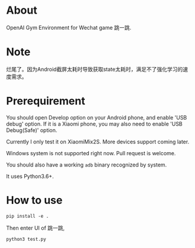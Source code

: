 # About

OpenAI Gym Environment for Wechat game 跳一跳.

# Note

烂尾了。因为Android截屏太耗时导致获取state太耗时，满足不了强化学习的速度需求。

# Prerequirement

You should open Develop option on your Android phone, and enable 'USB debug' option. 
If it is a Xiaomi phone, you may also need to enable 'USB Debug(Safe)' option.

Currently I only test it on XiaomiMix2S. More devices support coming later.

Windows system is not supported right now. Pull request is welcome.

You should also have a working `adb` binary recognized by system.

It uses Python3.6+.

# How to use

```
pip install -e .
```

Then enter UI of 跳一跳,

```
python3 test.py
```


